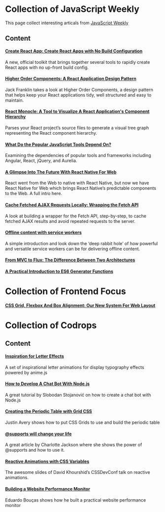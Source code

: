 # Collection of JavaScript Weekly
This page collect interesting articals from [JavaScript Weekly](http://javascriptweekly.com/)

## Content
#### [Create React App: Create React Apps with No Build Configuration](https://github.com/facebookincubator/create-react-app)
A new, official toolkit that brings together several tools to rapidly create React apps with no up-front build config.

#### [Higher Order Components: A React Application Design Pattern](https://www.sitepoint.com/react-higher-order-components)
Jack Franklin takes a look at Higher Order Components, a design pattern that helps keep your React applications tidy, well structured and easy to maintain.

#### [React Monocle: A Tool to Visualize A React Application's Component Hierarchy](https://github.com/team-gryff/react-monocle)
Parses your React project’s source files to generate a visual tree graph representing the React component hierarchy.

#### [What Do the Popular JavaScript Tools Depend On?](http://developer.telerik.com/featured/popular-javascript-tools-depend)
Examining the dependencies of popular tools and frameworks including Angular, React, jQuery, and Aurelia.

#### [A Glimpse Into The Future With React Native For Web](https://www.smashingmagazine.com/2016/08/a-glimpse-into-the-future-with-react-native-for-web/)
React went from the Web to native with React Native, but now we have React Native for Web which brings React Native’s predictable components to the Web. A full intro here.

#### [Cache Fetched AJAX Requests Locally: Wrapping the Fetch API](https://www.sitepoint.com/cache-fetched-ajax-requests/)
A look at building a wrapper for the Fetch API, step-by-step, to cache fetched AJAX results and avoid repeated requests to the server.

#### [Offline content with service workers](https://madebymike.com.au//writing/service-workers/)
A simple introduction and look down the ‘deep rabbit hole’ of how powerful and versatile service workers can be for delivering offline content.

#### [From MVC to Flux: The Difference Between Two Architectures](https://www.youtube.com/watch?v=p8tqhf5qKOI)

#### [A Practical Introduction to ES6 Generator Functions](http://thejsguy.com/2016/10/15/a-practical-introduction-to-es6-generator-functions.html)

# Collection of Frontend Focus
#### [CSS Grid, Flexbox And Box Alignment: Our New System For Web Layout](https://www.smashingmagazine.com/2016/11/css-grids-flexbox-and-box-alignment-our-new-system-for-web-layout/)


# Collection of Codrops
## Content
#### [Inspiration for Letter Effects](http://tympanus.net/codrops/2016/10/18/inspiration-for-letter-effects/)
A set of inspirational letter animations for display typography effects powered by anime.js

#### [How to Develop A Chat Bot With Node.js](https://www.smashingmagazine.com/2016/10/how-to-develop-a-chat-bot-with-node-js/)
A great tutorial by Slobodan Stojanović on how to create a chat bot with Node.js

#### [Creating the Periodic Table with Grid CSS](https://responsivedesign.is/articles/creating-the-periodic-table-with-grid-css/)
Justin Avery shows how to put CSS Grids to use and build the periodic table

#### [@supports will change your life](http://www.lottejackson.com/learning/supports-will-change-your-life)
A great article by Charlotte Jackson where she shows the power of @supports and how to use it.

#### [Reactive Animations with CSS Variables](http://slides.com/davidkhourshid/reactanim#/)
The awesome slides of David Khourshid’s CSSDevConf talk on reactive animations.

#### [Building a Website Performance Monitor](https://css-tricks.com/building-website-performance-monitor/)
Eduardo Bouças shows how he built a practical website performance monitor
